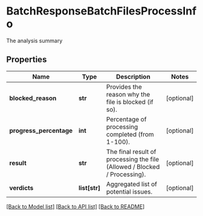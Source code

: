 # BatchResponseBatchFilesProcessInfo

The analysis summary
## Properties
Name | Type | Description | Notes
------------ | ------------- | ------------- | -------------
**blocked_reason** | **str** | Provides the reason why the file is blocked (if so). | [optional] 
**progress_percentage** | **int** | Percentage of processing completed (from 1-100). | [optional] 
**result** | **str** | The final result of processing the file (Allowed / Blocked / Processing). | [optional] 
**verdicts** | **list[str]** | Aggregated list of potential issues. | [optional] 

[[Back to Model list]](../README.md#documentation-for-models) [[Back to API list]](../README.md#documentation-for-api-endpoints) [[Back to README]](../README.md)


